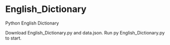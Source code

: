 # English_Dictionary
Python English Dictionary


Download English_Dictionary.py and data.json. Run py English_Dictionary.py to start.
